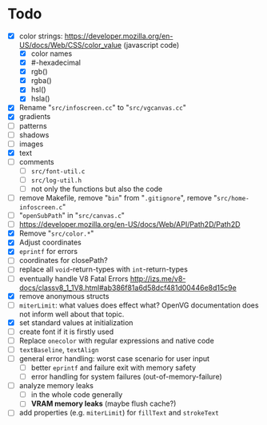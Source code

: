 # Todo

- [x] color strings: https://developer.mozilla.org/en-US/docs/Web/CSS/color_value (javascript code)
    - [x] color names
    - [x] #-hexadecimal
    - [x] rgb()
    - [x] rgba()
    - [x] hsl()
    - [x] hsla()
- [x] Rename "`src/infoscreen.cc`" to "`src/vgcanvas.cc`"
- [x] gradients
- [ ] patterns
- [ ] shadows
- [ ] images
- [x] text
- [ ] comments
    - [ ] `src/font-util.c`
    - [ ] `src/log-util.h`
    - [ ] not only the functions but also the code
- [ ] remove Makefile, remove "`bin`" from "`.gitignore`", remove "`src/home-infoscreen.c`"
- [ ] "`openSubPath`" in "`src/canvas.c`"
- [ ] https://developer.mozilla.org/en-US/docs/Web/API/Path2D/Path2D
- [x] Remove "`src/color.*`"
- [x] Adjust coordinates
- [x] `eprintf` for errors
- [ ] coordinates for closePath?
- [ ] replace all `void`-return-types with `int`-return-types
- [ ] eventually handle V8 Fatal Errors http://izs.me/v8-docs/classv8_1_1V8.html#ab386f81a6d58dcf481d00446e8d15c9e
- [x] remove anonymous structs
- [ ] `miterLimit`: what values does effect what? OpenVG documentation does not inform well about that topic.
- [x] set standard values at initialization
- [ ] create font if it is firstly used
- [ ] Replace `onecolor` with regular expressions and native code
- [ ] `textBaseline`, `textAlign`
- [ ] general error handling: worst case scenario for user input
    - [ ] better `eprintf` and failure exit with memory safety
    - [ ] error handling for system failures (out-of-memory-failure)
- [ ] analyze memory leaks
    - [ ] in the whole code generally
    - [ ] **VRAM memory leaks** (maybe flush cache?)
- [ ] add properties (e.g. `miterLimit`) for `fillText` and `strokeText`
